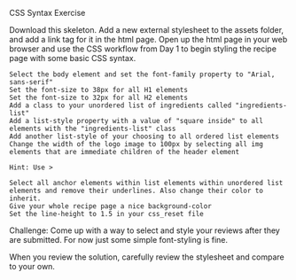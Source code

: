 CSS Syntax Exercise

Download this skeleton. Add a new external stylesheet to the assets folder, and add a link tag for it in the html page. Open up the html page in your web browser and use the CSS workflow from Day 1 to begin styling the recipe page with some basic CSS syntax.

    Select the body element and set the font-family property to "Arial, sans-serif"
    Set the font-size to 38px for all H1 elements
    Set the font-size to 32px for all H2 elements
    Add a class to your unordered list of ingredients called "ingredients-list"
    Add a list-style property with a value of "square inside" to all elements with the "ingredients-list" class
    Add another list-style of your choosing to all ordered list elements
    Change the width of the logo image to 100px by selecting all img elements that are immediate children of the header element

    Hint: Use >

    Select all anchor elements within list elements within unordered list elements and remove their underlines. Also change their color to inherit.
    Give your whole recipe page a nice background-color
    Set the line-height to 1.5 in your css_reset file

Challenge: Come up with a way to select and style your reviews after they are submitted. For now just some simple font-styling is fine.

When you review the solution, carefully review the stylesheet and compare to your own.